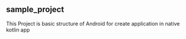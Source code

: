 ## sample_project
This Project is basic structure of Android for create application in native kotlin app
